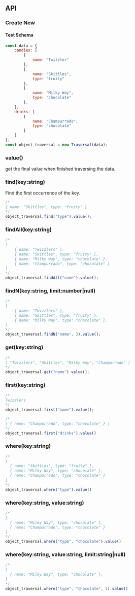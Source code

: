 ## API
### Create New
#### Test Schema
```javascript
const data = {
	candies: [
		{
			name: "Twizzler"
		}, 
		{
			name: "Skittles",
			type: "fruity"
		},
		{
			name: "Milky Way",
			type: "chocolate"
		},
	],
	drinks: [
		{
			name: "Champurrado",
			type: "chocolate"
		}
	]
};
const object_traversal = new Traversal(data);
```

### value()
get the final value when finished traversing the data.
	
### find(key:string)
Find the first occurrence of the key.
```javascript
/*
{ name: "Skittles", type: "fruity" }
*/
object_traversal.find("type").value();
```

### findAll(key:string)
```javascript
/*
[
	{ name: "Twizzlers" },
	{ name: "Skittles", type: "fruity" },
	{ name: "Milky Way", type: "chocolate" },
	{ name: "Champurrado", type: "chocolate" }
]
*/
object_traversal.findAll("name").value();
```

### findN(key:string, limit:number|null)
```javascript
/*
[
	{ name: "Twizzlers" },
	{ name: "Skittles", type: "fruity" },
	{ name: "Milky Way", type: "chocolate" },
]
*/
object_traversal.findN("name", 3).value();
```

### get(key:string)
```javascript
/*
[ "Twizzlers", "Skittles", "Milky Way', "Champurrado" ]
*/
object_traversal.get("name").value();
```

### first(key:string)
```javascript
/*
Twizzlers
*/
object_traversal.first("name").value();

/*
[ { name: "Champurrado", type: "chocolate" } ]
*/
object_traversal.first("drinks").value()
```

### where(key:string)
```javascript
/*
[
  { name: "Skittles", type: "fruity" },
  { name: "Milky Way", type: "chocolate" },
  { name: "Champurrado", type: "chocolate" }
]
*/
object_traversal.where("type").value()
```

### where(key:string, value:string)
```javascript
/*
[
  { name: "Milky Way", type: "chocolate" },
  { name: "Champurrado", type: "chocolate" }
]
*/
object_traversal.where("type", "chocolate").value()
```

### where(key:string, value:string, limit:string|null)
```javascript
/*
[
  { name: "Milky Way", type: "chocolate" },
]
*/
object_traversal.where("type", "chocolate", 1).value()
```


